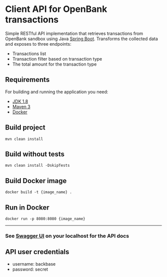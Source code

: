 # Client API for OpenBank transactions

Simple RESTful API implementation that retrieves transactions from OpenBank sandbox using Java [Spring Boot](http://projects.spring.io/spring-boot/).
Transforms the collected data and exposes to three endpoints:
- Transactions list
- Transaction filter based on transaction type
- The total amount for the transaction type

## Requirements
For building and running the application you need:

- [JDK 1.8](https://www.oracle.com/java/technologies/javase/javase-jdk8-downloads.html)
- [Maven 3](https://maven.apache.org)
- [Docker](https://www.docker.com)

## Build project 
`mvn clean install`

## Build without tests
`mvn clean install -DskipTests`

## Build Docker image
`docker build -t {image_name} .`

## Run in Docker
`docker run -p 8080:8080 {image_name}`
___
### See [Swagger UI](http://localhost:8080/swagger-ui/) on your localhost for the API docs
## API user credentials
- username: backbase
- password: secret
